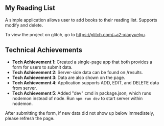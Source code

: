 ## My Reading List
A simple application allows user to add books to their reading list. Supports modify and delete.

To view the project on glitch, go to https://glitch.com/~a2-xiaoyuelyu.

## Technical Achievements
- **Tech Achievement 1**: Created a single-page app that both provides a form for users to submit data.
- **Tech Achievement 2**: Server-side data can be found on /results.
- **Tech Achievement 3**: Data are also shown on the page.
- **Tech Achievement 4**: Application supports ADD, EDIT, and DELETE data from server.
- **Tech Achievement 5**: Added "dev" cmd in package.json, which runs nodemon instead of node. Run `npm run dev` to start server within nodemon.

After submitting the form, if new data did not show up  below immediately, please refresh the page. 


